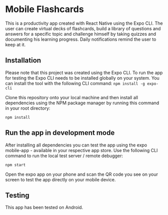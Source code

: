 # Mobile Flashcards

This is a productivity app created with React Native using the Expo CLI. The user can create virtual decks of flashcards, build a library of questions and answers for a specific topic and challenge himself by taking quizzes and documenting his learning progress. Daily notifications remind the user to keep at it.

## Installation

Please note that this project was created using the Expo CLI. To run the app for testing the Expo CLI needs to be installed globally on your system. You can install the tool with the following CLI command:
`npm install -g expo-cli`

Clone this repository onto your local machine and then install all dependencies using the NPM package manager by running this command in your root directory:

`npm install`

## Run the app in development mode

After installing all dependencies you can test the app using the expo mobile-app - available in your respective app store. Use the following CLI command to run the local test server / remote debugger:

`npm start`

Open the expo app on your phone and scan the QR code you see on your screen to test the app directly on your mobile device.

## Testing

This app has been tested on Android.

